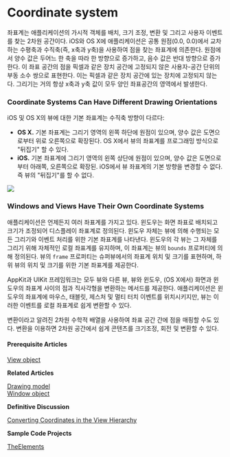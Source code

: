 # Coordinate system

좌표계는 애플리케이션의 가시적 객체를 배치, 크기 조정, 변환 및 그리고 사용자 이벤트를 찾는 2차원 공간이다. iOS와 OS X에 애플리케이션은 공통 원점\(0.0, 0.0\)에서 교차하는 수평축과 수직축\(즉, x축과 y축\)을 사용하여 점을 찾는 좌표계에 의존한다. 원점에서 양수 값은 두어느 한 축을 따라 한 방향으로 증가하고, 음수 값은 반대 방향으로 증가한다. 이 좌표 공간의 점을 픽셀과 같은 장치 공간에 고정되지 않은 사용자-공간 단위의 부동 소수 쌍으로 표현한다. 이는 픽셀과 같은 장치 공간에 있는 장치에 고정되지 않는다. 그리기는 거의 항상 x축과 y축 값이 모두 양인 좌표공간의 영역에서 발생한다.

### Coordinate Systems Can Have Different Drawing Orientations

iOS 및 OS X의 뷰에 대한 기본 좌표계는 수직축 방향이 다르다:

* **OS X.** 기본 좌표계는 그리기 영역의 왼쪽 하단에 원점이 있으며, 양수 값은 도면으로부터 위로 오른쪽으로 확장된다. OS X에서 뷰의 좌표계를 프로그래밍 방식으로 "뒤집기" 할 수 있다.
* **iOS.** 기본 좌표계에 그리기 영역의 왼쪽 상단에 원점이 있으며, 양수 값은 도면으로부터 아래쪽, 오른쪽으로 확장된. iOS에서 뷰 좌표계의 기본 방향을 변경할 수 없다. 즉 뷰의 "뒤집기"를 할 수 없다.

![](../../.gitbook/assets/flipped_coordinates.jpg)

### Windows and Views Have Their Own Coordinate Systems

애플리케이션은 언제든지 여러 좌표계를 가지고 있다. 윈도우는 화면 좌표로 배치되고 크기가 조정되어 디스플레이 좌표계로 정의된다. 윈도우 자체는 뷰에 의해 수행되는 모든 그리기와 이벤트 처리를 위한 기본 좌표계를 나타낸다. 윈도우의 각 뷰는 그 자체를 그리기 위해 자체적인 로컬 좌표계를 유지하며, 이 좌표계는 뷰의 `bounds` 프로퍼티에 의해 정의된다. 뷰의 `frame` 프로퍼티는 슈퍼뷰에서의 좌표계 위치 및 크기를 표현하며,  하위 뷰의 위치 및 크기를 위한 기본 좌표계를 제공한다.

AppKit과 UIKit 프레임워크는 모두 뷰와 다른 뷰, 뷰와 윈도우, \(OS X에서\) 화면과 윈도우의 좌표계 사이의 점과 직사각형을 변환하는 메서드를 제공한다. 애플리케이션은 윈도우의 좌표계에 마우스, 태블릿, 제스처 및 멀티 터치 이벤트를 위치시키지만, 뷰는 이러한 이벤트를 로컬 좌표계로 쉽게 변환할 수 있다.

변환이라고 알려진 2차원 수학적 배열을 사용하여 좌표 공간 간에 점을 매핑할 수도 있다. 변환을 이용하면 2차원 공간에서 쉽게 콘텐츠를 크기조정, 회전 및 변환할 수 있다.

#### Prerequisite Articles

[View object](https://developer.apple.com/library/archive/documentation/General/Conceptual/Devpedia-CocoaApp/ViewObject.html#//apple_ref/doc/uid/TP40009071-CH5-SW1)

**Related Articles**

[Drawing model](https://developer.apple.com/library/archive/documentation/General/Conceptual/Devpedia-CocoaApp/DrawingModel.html#//apple_ref/doc/uid/TP40009071-CH9-SW1)  
[Window object](https://developer.apple.com/library/archive/documentation/General/Conceptual/Devpedia-CocoaApp/Window.html#//apple_ref/doc/uid/TP40009071-CH6-SW1)

**Definitive Discussion**

[Converting Coordinates in the View Hierarchy](https://developer.apple.com/library/archive/documentation/WindowsViews/Conceptual/ViewPG_iPhoneOS/CreatingViews/CreatingViews.html#//apple_ref/doc/uid/TP40009503-CH5-SW40)

**Sample Code Projects**

[TheElements](https://developer.apple.com/library/archive/samplecode/TheElements/Introduction/Intro.html#//apple_ref/doc/uid/DTS40007419)

